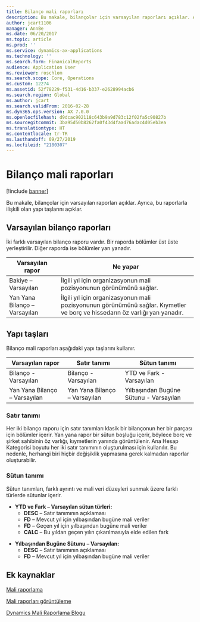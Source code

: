 ```yaml
---
title: Bilanço mali raporları
description: Bu makale, bilançolar için varsayılan raporları açıklar. Ayrıca, bu raporlarla ilişkili olan yapı taşlarını açıklar.
author: jcart1106
manager: AnnBe
ms.date: 06/20/2017
ms.topic: article
ms.prod: ''
ms.service: dynamics-ax-applications
ms.technology: ''
ms.search.form: FinanicalReports
audience: Application User
ms.reviewer: roschlom
ms.search.scope: Core, Operations
ms.custom: 12274
ms.assetid: 52f78229-f531-4d16-b337-e2628994acb6
ms.search.region: Global
ms.author: jcart
ms.search.validFrom: 2016-02-28
ms.dyn365.ops.version: AX 7.0.0
ms.openlocfilehash: d9dcac902118c643b9a9d783c12f02fa5c90827b
ms.sourcegitcommit: 3ba95d50b8262fa0f43d4faad76adac4d05eb3ea
ms.translationtype: HT
ms.contentlocale: tr-TR
ms.lasthandoff: 09/27/2019
ms.locfileid: "2180307"
---
```

# <a name="balance-sheet-financial-reports"></a>Bilanço mali raporları

[!include [banner](../includes/banner.md)]

Bu makale, bilançolar için varsayılan raporları açıklar. Ayrıca, bu raporlarla ilişkili olan yapı taşlarını açıklar. 

<a name="default-balance-sheet-reports"></a>Varsayılan bilanço raporları
-----------------------------

İki farklı varsayılan bilanço raporu vardır. Bir raporda bölümler üst üste yerleştirilir. Diğer raporda ise bölümler yan yanadır.

| Varsayılan rapor                       | Ne yapar                                                                                                                           |
|--------------------------------------|----------------------------------------------------------------------------------------------------------------------------------------|
| Bakiye – Varsayılan              | İlgili yıl için organizasyonun mali pozisyonunun görünümünü sağlar.                                                                 |
| Yan Yana Bilanço – Varsayılan | İlgili yıl için organizasyonun mali pozisyonunun görünümünü sağlar. Kıymetler ve borç ve hissedarın öz varlığı yan yanadır. |

## <a name="building-blocks"></a>Yapı taşları
Bilanço mali raporları aşağıdaki yapı taşlarını kullanır.

| Varsayılan rapor                       | Satır tanımı                       | Sütun tanımı             |
|--------------------------------------|--------------------------------------|-------------------------------|
| Bilanço - Varsayılan              | Bilanço - Varsayılan              | YTD ve Fark - Varsayılan    |
| Yan Yana Bilanço – Varsayılan | Yan Yana Bilanço – Varsayılan | Yılbaşından Bugüne Sütunu - Varsayılan |

### <a name="row-definition"></a>Satır tanımı

Her iki bilanço raporu için satır tanımları klasik bir bilançonun her bir parçası için bölümler içerir. Yan yana rapor bir sütun boşluğu içerir, böylece borç ve şirket sahibinin öz varlığı, kıymetlerin yanında görüntülenir. Ana Hesap Kategorisi boyutu her iki satır tanımının oluşturulması için kullanılır. Bu nedenle, herhangi biri hiçbir değişiklik yapmasına gerek kalmadan raporlar oluşturabilir.

### <a name="column-definition"></a>Sütun tanımı

Sütun tanımları, farklı ayrıntı ve mali veri düzeyleri sunmak üzere farklı türlerde sütunlar içerir.

-   **YTD ve Fark – Varsayılan sütun türleri:**
    -   **DESC** – Satır tanımının açıklaması
    -   **FD** – Mevcut yıl için yılbaşından bugüne mali veriler
    -   **FD** – Geçen yıl için yılbaşından bugüne mali veriler
    -   **CALC** – Bu yıldan geçen yılın çıkarılmasıyla elde edilen fark

<!-- -->

-   **Yılbaşından Bugüne Sütunu – Varsayılan:**
    -   **DESC** – Satır tanımının açıklaması
    -   **FD** – Mevcut yıl için yılbaşından bugüne mali veriler



<a name="additional-resources"></a>Ek kaynaklar
--------

[Mali raporlama](financial-reporting-getting-started.md)

[Mali raporları görüntüleme](view-financial-reports.md)

[Dynamics Mali Raporlama Blogu](https://blogs.msdn.com/b/dynamics_financial_reporting/)



